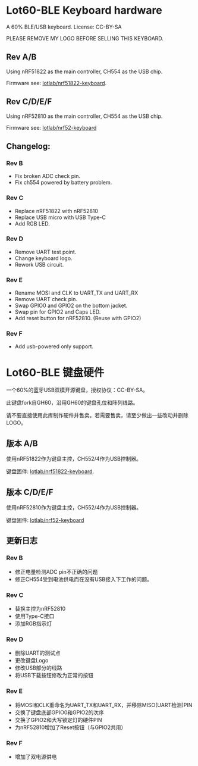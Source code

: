 # Lot60-BLE Keyboard hardware

A 60% BLE/USB keyboard. License: CC-BY-SA

PLEASE REMOVE MY LOGO BEFORE SELLING THIS KEYBOARD.

## Rev A/B

Using nRF51822 as the main controller, CH554 as the USB chip.

Firmware see: [lotlab/nrf51822-keyboard](https://github.com/Lotlab/nrf51822-keyboard).

## Rev C/D/E/F

Using nRF52810 as the main controller, CH554 as the USB chip.

Firmware see:  [lotlab/nrf52-keyboard](https://github.com/Lotlab/nrf52-keyboard)

## Changelog:

### Rev B

- Fix broken ADC check pin.
- Fix ch554 powered by battery problem.

### Rev C

- Replace nRF51822 with nRF52810
- Replace USB micro with USB Type-C
- Add RGB LED.

### Rev D

- Remove UART test point.
- Change keyboard logo.
- Rework USB circuit.

### Rev E

- Rename MOSI and CLK to UART_TX and UART_RX
- Remove UART check pin.
- Swap GPIO0 and GPIO2 on the bottom jacket.
- Swap pin for GPIO2 and Caps LED.
- Add reset button for nRF52810. (Reuse with GPIO2)

### Rev F

- Add usb-powered only support.

# Lot60-BLE 键盘硬件

一个60%的蓝牙USB双模开源键盘，授权协议：CC-BY-SA。

此键盘fork自GH60，沿用GH60的键盘孔位和阵列线路。

请不要直接使用此库制作硬件并售卖。若需要售卖，请至少做出一些改动并删除LOGO。

## 版本 A/B

使用nRF51822作为键盘主控，CH552/4作为USB控制器。

键盘固件: [lotlab/nrf51822-keyboard](https://github.com/Lotlab/nrf51822-keyboard).

## 版本 C/D/E/F

使用nRF52810作为键盘主控，CH552/4作为USB控制器。

键盘固件:  [lotlab/nrf52-keyboard](https://github.com/Lotlab/nrf52-keyboard)

## 更新日志

### Rev B

- 修正电量检测ADC pin不正确的问题
- 修正CH554受到电池供电而在没有USB接入下工作的问题。

### Rev C

- 替换主控为nRF52810
- 使用Type-C接口
- 添加RGB指示灯

### Rev D

- 删除UART的测试点
- 更改键盘Logo
- 修改USB部分的线路
- 将USB下载按钮修改为正常的按钮

### Rev E

- 将MOSI和CLK重命名为UART_TX和UART_RX，并移除MISO(UART检测)PIN
- 交换了键盘底部GPIO0和GPIO2的次序
- 交换了GPIO2和大写锁定灯的硬件PIN
- 为nRF52810增加了Reset按钮（与GPIO2共用）

### Rev F

- 增加了双电源供电
